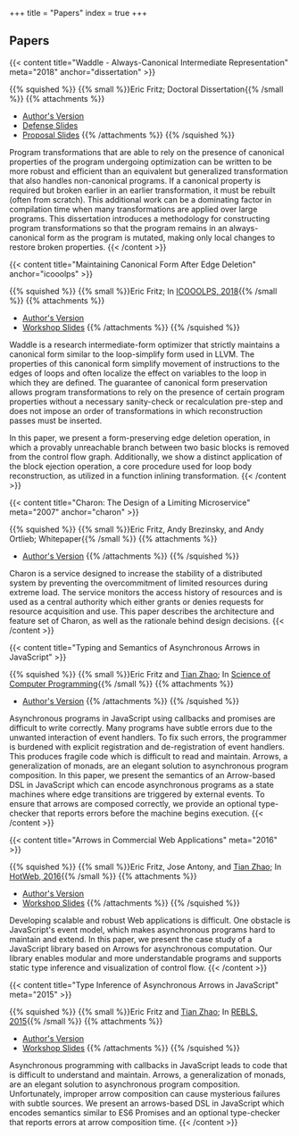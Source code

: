 +++
title = "Papers"
index = true
+++

## Papers

{{< content
    title="Waddle - Always-Canonical Intermediate Representation"
    meta="2018"
    anchor="dissertation"
    >}}

{{% squished %}}
{{% small %}}Eric Fritz; Doctoral Dissertation{{% /small %}}
{{% attachments %}}
* [Author's Version](/assets/papers/Fritz%20-%20Dissertation.pdf)
* [Defense Slides](/assets/papers/Fritz%20-%20PhD%20Defense.pdf)
* [Proposal Slides](/assets/papers/Fritz%20-%20PhD%20Proposal.pdf)
{{% /attachments %}}
{{% /squished %}}

Program transformations that are able to rely on the presence of canonical properties of the program undergoing optimization can be written to be more robust and efficient than an equivalent but generalized transformation that also handles non-canonical programs. If a canonical property is required but broken earlier in an earlier transformation, it must be rebuilt (often from scratch). This additional work can be a dominating factor in compilation time when many transformations are applied over large programs. This dissertation introduces a methodology for constructing program transformations so that the program remains in an always-canonical form as the program is mutated, making only local changes to restore broken properties.
{{< /content >}}

{{< content
    title="Maintaining Canonical Form After Edge Deletion"
    anchor="icooolps"
    >}}

{{% squished %}}
{{% small %}}Eric Fritz; In [ICOOOLPS, 2018](https://conf.researchr.org/track/ecoop-issta-2018/ICOOOLPS-2018-papers){{% /small %}}
{{% attachments %}}
* [Author's Version](/assets/papers/Fritz%20-%20Maintaining%20Canonical%20Form%20After%20Edge%20Deletion.pdf)
* [Workshop Slides](/assets/papers/Fritz%20-%20ICOOOLPS2018.pdf)
{{% /attachments %}}
{{% /squished %}}

Waddle is a research intermediate-form optimizer that strictly maintains a canonical form similar to the loop-simplify form used in LLVM. The properties of this canonical form simplify movement of instructions to the edges of loops and often localize the effect on variables to the loop in which they are defined. The guarantee of canonical form preservation allows program transformations to rely on the presence of certain program properties without a necessary sanity-check or recalculation pre-step and does not impose an order of transformations in which reconstruction passes must be inserted.

In this paper, we present a form-preserving edge deletion operation, in which a provably unreachable branch between two basic blocks is removed from the control flow graph. Additionally, we show a distinct application of the block ejection operation, a core procedure used for loop body reconstruction, as utilized in a function inlining transformation.
{{< /content >}}

{{< content
    title="Charon: The Design of a Limiting Microservice"
    meta="2007"
    anchor="charon"
    >}}

{{% squished %}}
{{% small %}}Eric Fritz, Andy Brezinsky, and Andy Ortlieb; Whitepaper{{% /small %}}
{{% attachments %}}
* [Author's Version](/assets/papers/Fritz%20-%20Charon%20-%20The%20Design%20of%20a%20Limiting%20Microservice.pdf)
{{% /attachments %}}
{{% /squished %}}

Charon is a service designed to increase the stability of a distributed system by preventing the overcommitment of limited resources during extreme load. The service monitors the access history of resources and is used as a central authority which either grants or denies requests for resource acquisition and use. This paper describes the architecture and feature set of Charon, as well as the rationale behind design decisions.
{{< /content >}}

{{< content
    title="Typing and Semantics of Asynchronous Arrows in JavaScript"
    >}}

{{% squished %}}
{{% small %}}Eric Fritz and [Tian Zhao](http://uwm.edu/engineering/people/zhao-ph-d-tian/); In [Science of Computer Programming](https://www.sciencedirect.com/science/article/pii/S0167642317300527){{% /small %}}
{{% attachments %}}
* [Author's Version](/assets/papers/Fritz%20-%20Typing%20and%20Semantics%20of%20Asynchronous%20Arrows%20in%20JavaScript.pdf)
{{% /attachments %}}
{{% /squished %}}

Asynchronous programs in JavaScript using callbacks and promises are difficult to write correctly. Many programs have subtle errors due to the unwanted interaction of event handlers. To fix such errors, the programmer is burdened with explicit registration and de-registration of event handlers. This produces fragile code which is difficult to read and maintain. Arrows, a generalization of monads, are an elegant solution to asynchronous program composition. In this paper, we present the semantics of an Arrow-based DSL in JavaScript which can encode asynchronous programs as a state machines where edge transitions are triggered by external events. To ensure that arrows are composed correctly, we provide an optional type-checker that reports errors before the machine begins execution.
{{< /content >}}

{{< content
    title="Arrows in Commercial Web Applications"
    meta="2016"
    >}}

{{% squished %}}
{{% small %}}Eric Fritz, Jose Antony, and [Tian Zhao](http://uwm.edu/engineering/people/zhao-ph-d-tian/); In [HotWeb, 2016](http://conferences.computer.org/hotweb2016/){{% /small %}}
{{% attachments %}}
* [Author's Version](/assets/papers/Fritz%20-%20Arrows%20in%20Commercial%20Web%20Applications.pdf)
* [Workshop Slides](/assets/papers/Fritz%20-%20HotWeb2016.pdf)
{{% /attachments %}}
{{% /squished %}}

Developing scalable and robust Web applications is difficult. One obstacle is JavaScript's event model, which makes asynchronous programs hard to maintain and extend. In this paper, we present the case study of a JavaScript library based on Arrows for asynchronous computation. Our library enables modular and more understandable programs and supports static type inference and visualization of control flow.
{{< /content >}}

{{< content
    title="Type Inference of Asynchronous Arrows in JavaScript"
    meta="2015"
    >}}

{{% squished %}}
{{% small %}}Eric Fritz and [Tian Zhao](http://uwm.edu/engineering/people/zhao-ph-d-tian/); In [REBLS, 2015](http://2015.splashcon.org/track/rebls2015){{% /small %}}
{{% attachments %}}
* [Author's Version](/assets/papers/Fritz%20-%20Type%20Inference%20of%20Asynchronous%20Arrows%20in%20JavaScript.pdf)
* [Workshop Slides](/assets/papers/Fritz%20-%20REBLS2015.pdf)
{{% /attachments %}}
{{% /squished %}}

Asynchronous programming with callbacks in JavaScript leads to code that is difficult to understand and maintain. Arrows, a generalization of monads, are an elegant solution to asynchronous program composition. Unfortunately, improper arrow composition can cause mysterious failures with subtle sources. We present an arrows-based DSL in JavaScript which encodes semantics similar to ES6 Promises and an optional type-checker that reports errors at arrow composition time.
{{< /content >}}
